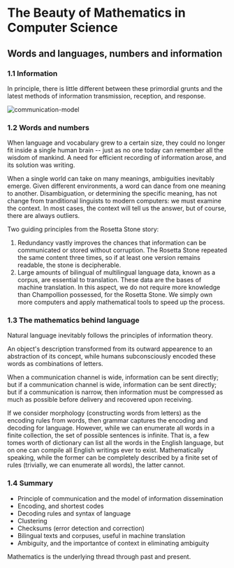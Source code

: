 # The Beauty of Mathematics in Computer Science

## Words and languages, numbers and information

### 1.1 Information

In principle, there is little different between these primordial grunts and the latest methods of
information transmission, reception, and response.

![communication-model]

### 1.2 Words and numbers

When language and vocabulary grew to a certain size, they could no longer fit inside a single
human brain -- just as no one today can remember all the wisdom of mankind. A need for efficient
recording of information arose, and its solution was writing.

When a single world can take on many meanings, ambiguities inevitably emerge. Given different
environments, a word can dance from one meaning to another. Disambiguation, or determining the
specific meaning, has not change from tranditional linguists to modern computers: we must examine
the context. In most cases, the context will tell us the answer, but of course, there are always
outliers.

Two guiding principles from the Rosetta Stone story:

1. Redundancy vastly improves the chances that information can be communicated or stored without
   corruption. The Rosetta Stone repeated the same content three times, so if at least one version
   remains readable, the stone is decipherable.
2. Large amounts of bilingual of multilingual language data, known as a corpus, are essential to
   translation. These data are the bases of machine translation. In this aspect, we do not require
   more knowledge than Champollion possessed, for the Rosetta Stone. We simply own more computers
   and apply mathematical tools to speed up the process.

### 1.3 The mathematics behind language

Natural language inevitably follows the principles of information theory.

An object's description transformed from its outward appearence to an abstraction of its concept,
while humans subconsciously encoded these words as combinations of letters.

When a communication channel is wide, information can be sent directly; but if a communication
channel is wide, information can be sent directly; but if a communication is narrow, then
information must be compressed as much as possible before delivery and recovered upon receiving.

If we consider morphology (constructing words from letters) as the encoding rules from words, then
grammar captures the encoding and decoding for language. However, while we can enumerate all words
in a finite collection, the set of possible sentences is infinite. That is, a few tomes worth of
dictionary can list all the words in the English language, but on one can compile all English
writings ever to exist. Mathematically speaking, while the former can be completely described by a
finite set of rules (trivially, we can enumerate all words), the latter cannot.

### 1.4 Summary

- Principle of communication and the model of information dissemination
- Encoding, and shortest codes
- Decoding rules and syntax of language
- Clustering
- Checksums (error detection and correction)
- Bilingual texts and corpuses, useful in machine translation
- Ambiguity, and the importantce of context in eliminating ambiguity

Mathematics is the underlying thread through past and present.

<!-- Links -->
[communication-model]: https://raw.githubusercontent.com/LitoMore/data-science-notes/master/the-beauty-of-mathematics-in-computer-science/img/communication-model.jpg
